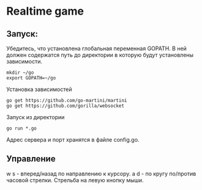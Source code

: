# Realtime game
## Запуск:

Убедитесь, что установлена глобальная переменная GOPATH. В 
ней должен содержатся путь до директории в которую будут
установлены зависимости.

```
mkdir ~/go
export GOPATH=~/go
```

Установка зависимостей
```
go get https://github.com/go-martini/martini
go get https://github.com/gorilla/websocket
```
Запуск из директории
```
go run *.go
```
Адрес сервера и порт хранятся в файле config.go.

## Управление
w s - вперед/назад по направлению к курсору.
a d - по кругу по/против часовой стрелки.
Cтрельба на левую кнопку мыши.
